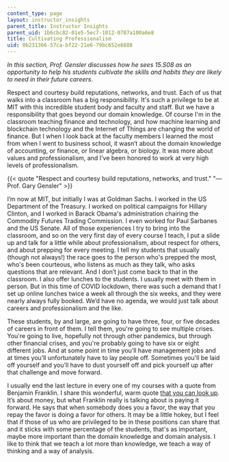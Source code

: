 ```yaml
---
content_type: page
layout: instructor_insights
parent_title: Instructor Insights
parent_uid: 1b6cbc82-01e5-5ec7-1012-0787a100a6e8
title: Cultivating Professionalism
uid: 0b231366-57ca-bf22-21e6-79bc652e6888
---
```


_In this section, Prof. Gensler discusses how he sees 15.S08 as an opportunity to help his students cultivate the skills and habits they are likely to need in their future careers_.

Respect and courtesy build reputations, networks, and trust. Each of us that walks into a classroom has a big responsibility. It's such a privilege to be at MIT with this incredible student body and faculty and staff. But we have a responsibility that goes beyond our domain knowledge. Of course I'm in the classroom teaching finance and technology, and how machine learning and blockchain technology and the Internet of Things are changing the world of finance. But I when I look back at the faculty members I learned the most from when I went to business school, it wasn’t about the domain knowledge of accounting, or finance, or linear algebra, or biology. It was more about values and professionalism, and I've been honored to work at very high levels of professionalism.

{{< quote "Respect and courtesy build reputations, networks, and trust." "— Prof. Gary Gensler" >}}

I’m now at MIT, but initially I was at Goldman Sachs. I worked in the US Department of the Treasury. I worked on political campaigns for Hillary Clinton, and I worked in Barack Obama's administration chairing the Commodity Futures Trading Commission. I even worked for Paul Sarbanes and the US Senate. All of those experiences I try to bring into the classroom, and so on the very first day of every course I teach, I put a slide up and talk for a little while about professionalism, about respect for others, and about prepping for every meeting. I tell my students that usually (though not always!) the race goes to the person who's prepped the most, who's been courteous, who listens as much as they talk, who asks questions that are relevant. And I don’t just come back to that in the classroom. I also offer lunches to the students. I usually meet with them in person. But in this time of COVID lockdown, there was such a demand that I set up online lunches twice a week all through the six weeks, and they were nearly always fully booked. We’d have no agenda, we would just talk about careers and professionalism and the like.

These students, by and large, are going to have three, four, or five decades of careers in front of them. I tell them, you're going to see multiple crises. You're going to live, hopefully not through other pandemics, but through other financial crises, and you're probably going to have six or eight different jobs. And at some point in time you’ll have management jobs and at times you’ll unfortunately have to lay people off. Sometimes you'll be laid off yourself and you'll have to dust yourself off and pick yourself up after that challenge and move forward.

I usually end the last lecture in every one of my courses with a quote from Benjamin Franklin. I share this wonderful, warm quote [that you can look up](https://books.google.com/books?id=1XFXAAAAYAAJ&pg=PA241#v=onepage&q&f=false). It’s about money, but what Franklin really is talking about is paying it forward. He says that when somebody does you a favor, the way that you repay the favor is doing a favor for others. It may be a little hokey, but I feel that if those of us who are privileged to be in these positions can share that and it sticks with some percentage of the students, that's as important, maybe more important than the domain knowledge and domain analysis. I like to think that we teach a lot more than knowledge, we teach a way of thinking and a way of analysis.